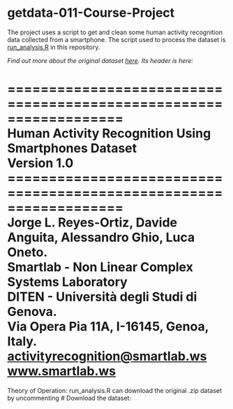 # getdata-011-Course-Project

The project uses a script to get and clean some human activity recognition data collected from a smartphone.
The script used to process the dataset is [run_analysis.R](https://github.com/dimichelec/getdata-011-Course-Project/blob/master/run_analysis.R) in this repository.

*Find out more about the original dataset [here](http://archive.ics.uci.edu/ml/datasets/Human+Activity+Recognition+Using+Smartphones#). Its header is here:*
><div>
==================================================================<br/>
Human Activity Recognition Using Smartphones Dataset<br/>
Version 1.0<br/>
==================================================================<br/>
Jorge L. Reyes-Ortiz, Davide Anguita, Alessandro Ghio, Luca Oneto.<br/>
Smartlab - Non Linear Complex Systems Laboratory<br/>
DITEN - Università degli Studi di Genova.<br/>
Via Opera Pia 11A, I-16145, Genoa, Italy.<br/>
activityrecognition@smartlab.ws<br/>
www.smartlab.ws<br/>
==================================================================
</div>  

Theory of Operation:
run_analysis.R can download the original .zip dataset by uncommenting # Download the dataset:
<!---
#
# ... and does the following with it:

# Download the dataset:
dataFile <- "UCI_HAR_Dataset.zip"

 fileUrl <- "https://d396qusza40orc.cloudfront.net/getdata%2Fprojectfiles%2FUCI%20HAR%20Dataset.zip"
 download.file(url = fileUrl, destfile = dataFile, method = "auto")
 dateDownloaded <- date()


# 1. Merges the training and the test sets to create one data set.

dat <- cbind(
  read.table(unz(dataFile, "UCI HAR Dataset/train/subject_train.txt")),
  read.table(unz(dataFile, "UCI HAR Dataset/train/y_train.txt")),
  read.table(unz(dataFile, "UCI HAR Dataset/train/X_train.txt"))
)

dat <- rbind(dat,
  cbind(
    read.table(unz(dataFile, "UCI HAR Dataset/test/subject_test.txt")),
    read.table(unz(dataFile, "UCI HAR Dataset/test/y_test.txt")),
    read.table(unz(dataFile, "UCI HAR Dataset/test/X_test.txt"))
  )             
)


# 4. Appropriately labels the data set with descriptive variable names.

names(dat)[1] <- "subject"
names(dat)[2] <- "activity"
names(dat)[3:563] = gsub(
  "(\\(|\\))*","",
  as.character(read.table(unz(dataFile, "UCI HAR Dataset/features.txt"))[,2])
)


# 2. Extracts only the measurements on the mean and standard deviation for each measurement. 

keep <- grepl("(-mean|-std)\\b",names(dat))
keep[1:2] <- TRUE
dat <- dat[,keep]


# 3. Uses descriptive activity names to name the activities in the data set

library(plyr)
dat$activity <- mapvalues(
  dat$activity,
  from = 1:6,
  to = as.character(read.table(unz(dataFile, "UCI HAR Dataset/activity_labels.txt"))[,2])
)


# 5. From the data set in step 4, creates a second, independent tidy data set with the average of each variable for each activity and each subject.

dat2 <- dcast(
  melt(dat,id.vars = c("subject","activity")), 
  subject + activity ~ variable,
  mean
)


# write the output data to a file

write.table(dat2, file = "dat2.txt", row.name = FALSE)
-->
